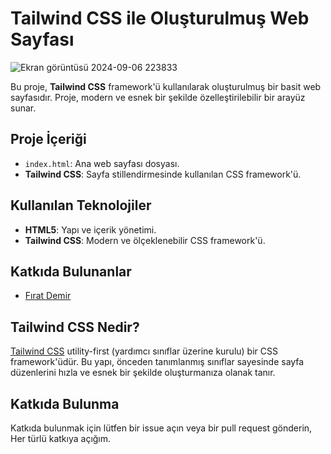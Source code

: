 # Tailwind CSS ile Oluşturulmuş Web Sayfası
![Ekran görüntüsü 2024-09-06 223833](https://github.com/user-attachments/assets/e74510e1-a7ee-4a17-bd6a-8fdadc2e5aa8)


Bu proje, **Tailwind CSS** framework'ü kullanılarak oluşturulmuş bir basit web sayfasıdır. Proje, modern ve esnek bir şekilde özelleştirilebilir bir arayüz sunar.

## Proje İçeriği

- `index.html`: Ana web sayfası dosyası.
- **Tailwind CSS**: Sayfa stillendirmesinde kullanılan CSS framework'ü.

## Kullanılan Teknolojiler

- **HTML5**: Yapı ve içerik yönetimi.
- **Tailwind CSS**: Modern ve ölçeklenebilir CSS framework'ü.

## Katkıda Bulunanlar

- [Fırat Demir](https://github.com/demirfirat)

## Tailwind CSS Nedir?

[Tailwind CSS](https://tailwindcss.com/) utility-first (yardımcı sınıflar üzerine kurulu) bir CSS framework'üdür. Bu yapı, önceden tanımlanmış sınıflar sayesinde sayfa düzenlerini hızla ve esnek bir şekilde oluşturmanıza olanak tanır.

## Katkıda Bulunma

Katkıda bulunmak için lütfen bir issue açın veya bir pull request gönderin, Her türlü katkıya açığım.
